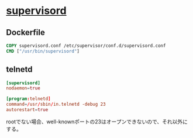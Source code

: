 # [supervisord](http://supervisord.org/)

## Dockerfile

```Dockerfile
COPY supervisord.conf /etc/supervisor/conf.d/supervisord.conf
CMD ["/usr/bin/supervisord"]
```

## telnetd

```conf
[supervisord]
nodaemon=true

[program:telnetd]
command=/usr/sbin/in.telnetd -debug 23
autorestart=true
```

rootでない場合、well-knownポートの23はオープンできないので、それ以外にする。
